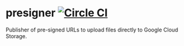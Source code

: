 # presigner [![Circle CI](https://circleci.com/gh/go-microservices/presigner/tree/master.svg?style=svg)](https://circleci.com/gh/go-microservices/presigner/tree/master)

Publisher of pre-signed URLs to upload files directly to Google Cloud Storage.
